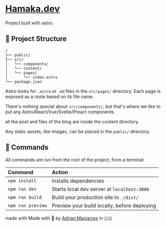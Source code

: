 # [Hamaka.dev](https://www.hamaka.dev/)

Project built with astro.


## 🚀 Project Structure

```
/
├── public/
├── src/
│   └── components/
│   └── content/
│   └── pages/
│       └── index.astro
└── package.json
```

Astro looks for `.astro` or `.md` files in the `src/pages/` directory. Each page is exposed as a route based on its file name.

There's nothing special about `src/components/`, but that's where we like to put any Astro/React/Vue/Svelte/Preact components.

all the post and files of the blog are inside the content directory.

Any static assets, like images, can be placed in the `public/` directory.

## 🧞 Commands

All commands are run from the root of the project, from a terminal:

| Command                | Action                                           |
| :--------------------- | :----------------------------------------------- |
| `npm install`          | Installs dependencies                            |
| `npm run dev`          | Starts local dev server at `localhost:3000`      |
| `npm run build`        | Build your production site to `./dist/`          |
| `npm run preview`      | Preview your build locally, before deploying     |


made with Made with 🖤 by [Adrian Manjarres](https://github.com/andarms) in 🇨🇴